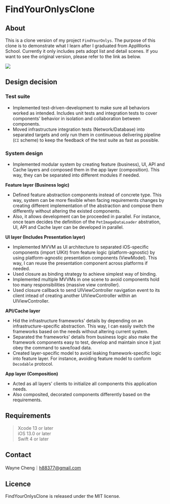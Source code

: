 # FindYourOnlysClone

## About
This is a clone version of my project `FindYourOnlys`. The purpose of this clone is to demonstrate what I learn after I graduated from AppWorks School. Currently it only includes pets adopt list and detail scenes. If you want to see the original version, please refer to the link as below.
<p align="left">
    <a href="https://apps.apple.com/tw/app/findyouronlys/id1619734464">
    <img src="https://developer.apple.com/assets/elements/badges/download-on-the-app-store.svg"></a>
</p>



## Design decision
### Test suite
* Implemented test-driven-development to make sure all behaviors worked as intended. Includes unit tests and integration tests to cover components' behavior in isolation and collaboration between components.
* Moved infrastructure integration tests (Network/Database) into separated targets and only run them in continueous delivering pipeline (`CI` scheme) to keep the feedback of the test suite as fast as possible. 
 
### System design
* Implemented modular system by creating feature (business), UI, API and Cache layers and composed them in the app layer (composition). This way, they can be separated into different modules if needed.

**Feature layer (Business logic)**
* Defined feature abstraction components instead of concrete type. This way, system can be more flexible when facing requirements changes by creating different implementation of the abstraction and compose them differently without altering the existed components.  
* Also, it allows development can be proceeded in parallel. For instance, once team decides the definition of the `PetImageDataLoader` abstration, UI, API and Cache layer can be developed in parallel.

**UI layer (Includes Presentation layer)**
* Implemented MVVM as UI architecture to separated iOS-specific components (import UIKit) from feature logic (platform-agnostic) by using platform-agnostic presentation components (ViewModel). This way, I can reuse the presentation component across platforms if needed.
* Used closure as binding strategy to achieve simplest way of binding. 
* Implemented multiple MVVMs in one scene to avoid components hold too many responsibilities (massive view controller).
* Used closure callback to send UIViewController navigation event to its client intead of creating another UIViewController within an UIViewController.

**API/Cache layer**
* Hid the infrastructure frameworks' details by depending on an infrastructure-specific abstraction. This way, I can easily switch the frameworks based on the needs without altering current system.
* Separated the frameworks' details from business logic also make the framework components easy to test, develop and maintain since it just obey the command to save/load data.
* Created layer-specific model to avoid leaking framework-specific logic into feature layer. For instance, avoiding feature model to conform `Decodable` protocol.

**App layer (Composition)**
* Acted as all layers' clients to initialize all components this application needs.
* Also composited, decorated components differently based on the requirements.

## Requirements
> Xcode 13 or later  
> iOS 13.0 or later  
> Swift 4 or later

## Contact
Wayne Cheng｜h88377@gmail.com   

## Licence
FindYourOnlysClone is released under the MIT license.
